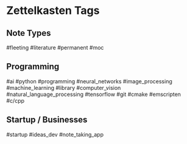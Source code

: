 # Zettelkasten Tags

## Note Types

#fleeting
#literature 
#permanent 
#moc

## Programming

#ai #python #programming #neural_networks #image_processing #machine_learning 
#library #computer_vision #natural_language_processing #tensorflow #git #cmake #emscripten #c/cpp

## Startup / Businesses

#startup #ideas_dev #note_taking_app